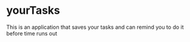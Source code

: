 # yourTasks
 This is an application that saves your tasks and can remind you to do  it before time runs out
